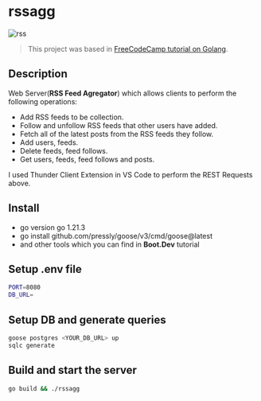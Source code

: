 # rssagg

![rss](https://github.com/user-attachments/assets/e9ea0b7f-d586-4b42-a919-94081fa375fd)

> This project was based in [FreeCodeCamp tutorial on Golang](https://www.youtube.com/watch?v=un6ZyFkqFKo).

Description
-

Web Server(**RSS Feed Agregator**) which allows clients to perform the following operations:
-  Add RSS feeds to be collection.
-  Follow and unfollow RSS feeds that other users have added.
-  Fetch all of the latest posts from the RSS feeds they follow.
-  Add users, feeds.
-  Delete feeds, feed follows.
-  Get users, feeds, feed follows and posts.

I used Thunder Client Extension in VS Code to perform the REST Requests above.

Install
-

-  go version go 1.21.3
-  go install github.com/pressly/goose/v3/cmd/goose@latest
-  and other tools which you can find in **Boot.Dev** tutorial


Setup .env file
-

```bash
PORT=8080
DB_URL=
```
Setup DB and generate queries
-

```bash
goose postgres <YOUR_DB_URL> up
sqlc generate
```

Build and start the server
-

```bash
go build && ./rssagg
```
